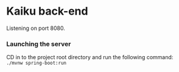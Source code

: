 # Kaiku back-end

Listening on port 8080.

### Launching the server
CD in to the project root directory and run the following command:  
`./mvnw spring-boot:run`
